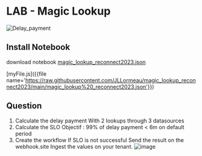 # LAB - Magic Lookup
![Delay_payment](https://github.com/JLLormeau/reconnect2023/blob/main/delay_payment.png?raw=true)

## Install Notebook

download notebook [magic_lookup_reconnect2023.json](https://raw.githubusercontent.com/JLLormeau/magic_lookup_reconnect2023/main/magic_lookup%20_reconnect2023.json)  

[myFile.js]({{file name='https://raw.githubusercontent.com/JLLormeau/magic_lookup_reconnect2023/main/magic_lookup%20_reconnect2023.json'}})  


## Question
1) Calculate the delay payment
With 2 lookups through 3 datasources 
2) Calculate the SLO 
Objectif : 99% of delay payment < 6m on default period
3) Create the workflow
If SLO is not successful
Send the result on the webhook.site
Ingest the values on your tenant.
![image](https://github.com/JLLormeau/magic_lookup_reconnect2023/assets/40337213/97715d42-c287-4cf5-9360-b20a9a14cdd9)
